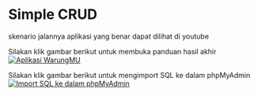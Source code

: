 # Simple CRUD

skenario jalannya aplikasi yang benar dapat dilihat di youtube

Silakan klik gambar berikut untuk membuka panduan hasil akhir
[![Aplikasi WarungMU](https://img.youtube.com/vi/SNf79Hh3WJE/0.jpg)](https://www.youtube.com/watch?v=SNf79Hh3WJE)

Silakan klik gambar berikut untuk mengimport SQL ke dalam phpMyAdmin
[![Import SQL ke dalam phpMyAdmin](https://img.youtube.com/vi/IMESKM0eJmI/0.jpg)](https://www.youtube.com/watch?v=IMESKM0eJmI)
